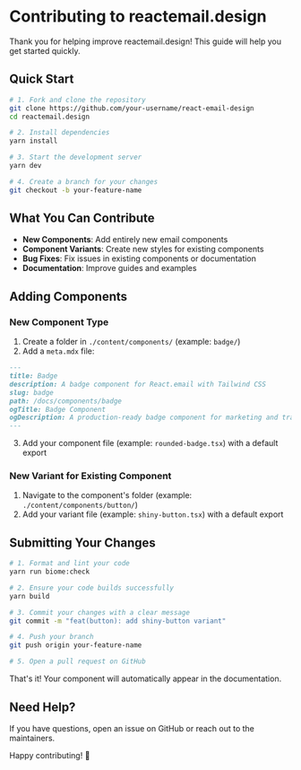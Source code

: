 # Contributing to reactemail.design

Thank you for helping improve reactemail.design! This guide will help you get started quickly.

## Quick Start

```bash
# 1. Fork and clone the repository
git clone https://github.com/your-username/react-email-design
cd reactemail.design

# 2. Install dependencies
yarn install

# 3. Start the development server
yarn dev

# 4. Create a branch for your changes
git checkout -b your-feature-name
```

## What You Can Contribute

- **New Components**: Add entirely new email components
- **Component Variants**: Create new styles for existing components
- **Bug Fixes**: Fix issues in existing components or documentation
- **Documentation**: Improve guides and examples

## Adding Components

### New Component Type

1. Create a folder in `./content/components/` (example: `badge/`)
2. Add a `meta.mdx` file:

```md
---
title: Badge
description: A badge component for React.email with Tailwind CSS
slug: badge
path: /docs/components/badge
ogTitle: Badge Component
ogDescription: A production-ready badge component for marketing and transactional emails.
---
```

3. Add your component file (example: `rounded-badge.tsx`) with a default export

### New Variant for Existing Component

1. Navigate to the component's folder (example: `./content/components/button/`)
2. Add your variant file (example: `shiny-button.tsx`) with a default export

## Submitting Your Changes

```bash
# 1. Format and lint your code
yarn run biome:check

# 2. Ensure your code builds successfully
yarn build

# 3. Commit your changes with a clear message
git commit -m "feat(button): add shiny-button variant"

# 4. Push your branch
git push origin your-feature-name

# 5. Open a pull request on GitHub
```

That's it! Your component will automatically appear in the documentation.

## Need Help?

If you have questions, open an issue on GitHub or reach out to the maintainers.

Happy contributing! 🚀

